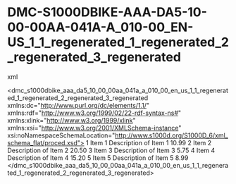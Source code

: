 # DMC-S1000DBIKE-AAA-DA5-10-00-00AA-041A-A_010-00_EN-US_1_1_regenerated_1_regenerated_2_regenerated_3_regenerated

xml
<?xml version="1.0" encoding="UTF-8"?>
<dmc_s1000dbike_aaa_da5_10_00_00aa_041a_a_010_00_en_us_1_1_regenerated_1_regenerated_2_regenerated_3_regenerated xmlns:dc="http://www.purl.org/dc/elements/1.1/" xmlns:rdf="http://www.w3.org/1999/02/22-rdf-syntax-ns#" xmlns:xlink="http://www.w3.org/1999/xlink" xmlns:xsi="http://www.w3.org/2001/XMLSchema-instance" xsi:noNamespaceSchemaLocation="http://www.s1000d.org/S1000D_6/xml_schema_flat/proced.xsd">
  <root>
    <item>
      <id>1</id>
      <name>Item 1</name>
      <description>Description of Item 1</description>
      <price>10.99</price>
    </item>
    <item>
      <id>2</id>
      <name>Item 2</name>
      <description>Description of Item 2</description>
      <price>20.50</price>
    </item>
    <item>
      <id>3</id>
      <name>Item 3</name>
      <description>Description of Item 3</description>
      <price>5.75</price>
    </item>
    <item>
      <id>4</id>
      <name>Item 4</name>
      <description>Description of Item 4</description>
      <price>15.20</price>
    </item>
    <item>
      <id>5</id>
      <name>Item 5</name>
      <description>Description of Item 5</description>
      <price>8.99</price>
    </item>
  </root>
</dmc_s1000dbike_aaa_da5_10_00_00aa_041a_a_010_00_en_us_1_1_regenerated_1_regenerated_2_regenerated_3_regenerated>